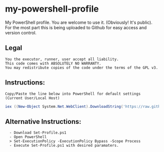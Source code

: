 # my-powershell-profile
My PowerShell profile. You are welcome to use it. (Obviously! It's public).
For the most part this is being uploaded to Github for easy access and version control.

## Legal
	You the executor, runner, user accept all liability.
	This code comes with ABSOLUTELY NO WARRANTY.
	You may redistribute copies of the code under the terms of the GPL v3.

## Instructions:
	Copy/Paste the line below into PowerShell for default settings (Current User/Local Host)
```powershell
iex ((New-Object System.Net.WebClient).DownloadString('https://raw.githubusercontent.com/awurthmann/my-powershell-profile/main/Set-Profile.ps1'))
```
## Alternative Instructions:
	  - Download Set-Profile.ps1
	  - Open PowerShell
	  > Set-ExecutionPolicy -ExecutionPolicy Bypass -Scope Process
	  - Execute Set-Profile.ps1 with desired paramaters.
